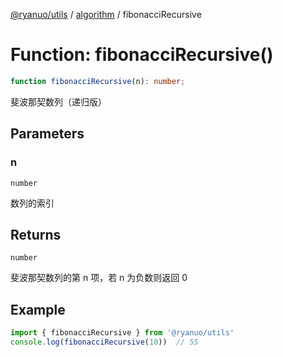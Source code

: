 [@ryanuo/utils](../../index.md) / [algorithm](../index.md) / fibonacciRecursive

# Function: fibonacciRecursive()

```ts
function fibonacciRecursive(n): number;
```

斐波那契数列（递归版）

## Parameters

### n

`number`

数列的索引

## Returns

`number`

斐波那契数列的第 n 项，若 n 为负数则返回 0

## Example

```ts twoslash
import { fibonacciRecursive } from '@ryanuo/utils'
console.log(fibonacciRecursive(10))  // 55
```
